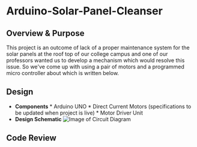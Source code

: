 # Arduino-Solar-Panel-Cleanser

## Overview & Purpose
This project is an outcome of lack of a proper maintenance system for the solar panels at the roof top of our college campus and one of our 
professors wanted us to develop a mechanism which would resolve this issue. So we've come up with using a pair of motors and a programmed micro controller about which is written below.

## Design
* **Components**
      * Arduino UNO
      * Direct Current Motors (specifications to be updated when project is live)
      * Motor Driver Unit
* **Design Schematic**
![Image of Circuit Diagram]()
## Code Review


